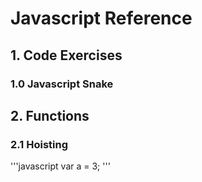 # Javascript Reference
## 1. Code Exercises
### 1.0 Javascript Snake
## 2. Functions
### 2.1 Hoisting
'''javascript
  var a = 3;
'''